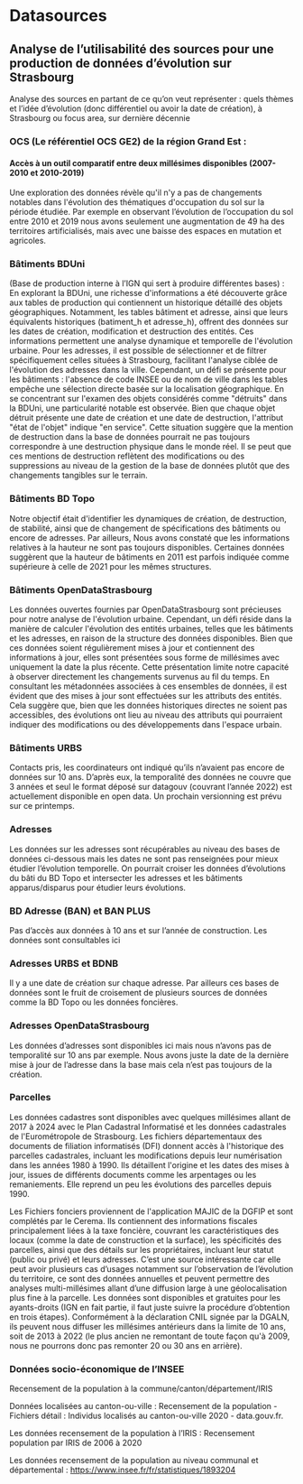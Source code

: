 # Datasources 

## Analyse de l’utilisabilité des sources pour une production de données d’évolution sur Strasbourg  
Analyse des sources en partant de ce qu’on veut représenter : quels thèmes et l’idée d’évolution (donc différentiel ou avoir la date de création), à Strasbourg ou focus area, sur dernière décennie 

### OCS (Le référentiel OCS GE2) de la région Grand Est :  
 #### Accès à un outil comparatif entre deux millésimes disponibles (2007-2010 et 2010-2019)  
Une exploration des données révèle qu'il n'y a pas de changements notables dans l'évolution des thématiques d'occupation du sol sur la période étudiée. Par exemple en observant l’évolution de l’occupation du sol entre 2010 et 2019 nous avons seulement une augmentation de 49 ha des territoires artificialisés, mais avec une baisse des espaces en mutation et agricoles. 

### Bâtiments BDUni 
(Base de production interne à l’IGN qui sert à produire différentes bases) : En explorant la BDUni, une richesse d'informations a été découverte grâce aux tables de production qui contiennent un historique détaillé des objets géographiques. Notamment, les tables bâtiment et adresse, ainsi que leurs équivalents historiques (batiment_h et adresse_h), offrent des données sur les dates de création, modification et destruction des entités. Ces informations permettent une analyse dynamique et temporelle de l'évolution urbaine. Pour les adresses, il est possible de sélectionner et de filtrer spécifiquement celles situées à Strasbourg, facilitant l'analyse ciblée de l'évolution des adresses dans la ville. Cependant, un défi se présente pour les bâtiments : l'absence de code INSEE ou de nom de ville dans les tables empêche une sélection directe basée sur la localisation géographique. En se concentrant sur l'examen des objets considérés comme "détruits" dans la BDUni, une particularité notable est observée. Bien que chaque objet détruit présente une date de création et une date de destruction, l'attribut "état de l'objet" indique "en service". Cette situation suggère que la mention de destruction dans la base de données pourrait ne pas toujours correspondre à une destruction physique dans le monde réel. Il se peut que ces mentions de destruction reflètent des modifications ou des suppressions au niveau de la gestion de la base de données plutôt que des changements tangibles sur le terrain. 

### Bâtiments BD Topo 
Notre objectif était d'identifier les dynamiques de création, de destruction, de stabilité, ainsi que de changement de spécifications des bâtiments ou encore de adresses. Par ailleurs, Nous avons constaté que les informations relatives à la hauteur ne sont pas toujours disponibles. Certaines données suggèrent que la hauteur de bâtiments en 2011 est parfois indiquée comme supérieure à celle de 2021 pour les mêmes structures. 

### Bâtiments OpenDataStrasbourg 

Les données ouvertes fournies par OpenDataStrasbourg sont précieuses pour notre analyse de l'évolution urbaine. Cependant, un défi réside dans la manière de calculer l'évolution des entités urbaines, telles que les bâtiments et les adresses, en raison de la structure des données disponibles. Bien que ces données soient régulièrement mises à jour et contiennent des informations à jour, elles sont présentées sous forme de millésimes avec uniquement la date la plus récente. Cette présentation limite notre capacité à observer directement les changements survenus au fil du temps. En consultant les métadonnées associées à ces ensembles de données, il est évident que des mises à jour sont effectuées sur les attributs des entités. Cela suggère que, bien que les données historiques directes ne soient pas accessibles, des évolutions ont lieu au niveau des attributs qui pourraient indiquer des modifications ou des développements dans l'espace urbain. 

### Bâtiments URBS  
Contacts pris, les coordinateurs ont indiqué qu’ils n’avaient pas encore de données sur 10 ans. D’après eux, la temporalité des données ne couvre que 3 années et seul le format déposé sur datagouv (couvrant l’année 2022) est actuellement disponible en open data. Un prochain versionning est prévu sur ce printemps. 

### Adresses 
Les données sur les adresses sont récupérables au niveau des bases de données ci-dessous mais les dates ne sont pas renseignées pour mieux étudier l’évolution temporelle. On pourrait croiser les données d’évolutions du bâti du BD Topo et intersecter les adresses et les bâtiments apparus/disparus pour étudier leurs évolutions. 

### BD Adresse (BAN) et BAN PLUS 
Pas d’accès aux données à 10 ans et sur l’année de construction. Les données sont consultables ici 

### Adresses URBS et BDNB  
Il y a une date de création sur chaque adresse. Par ailleurs ces bases de données sont le fruit de croisement de plusieurs sources de données comme la BD Topo ou les données foncières. 

### Adresses OpenDataStrasbourg  
Les données d’adresses sont disponibles ici mais nous n’avons pas de temporalité sur 10 ans par exemple. Nous avons juste la date de la dernière mise à jour de l’adresse dans la base mais cela n’est pas toujours de la création. 

### Parcelles 
Les données cadastres sont disponibles avec quelques millésimes allant de 2017 à 2024 avec le Plan Cadastral Informatisé   et les données cadastrales de l'Eurométropole de Strasbourg. Les fichiers départementaux des documents de filiation informatisés (DFI) donnent accès à l'historique des parcelles cadastrales, incluant les modifications depuis leur numérisation dans les années 1980 à 1990. Ils détaillent l'origine et les dates des mises à jour, issues de différents documents comme les arpentages ou les remaniements. Elle reprend un peu les évolutions des parcelles depuis 1990. 

Les Fichiers fonciers proviennent de l'application MAJIC de la DGFIP et sont complétés par le Cerema. Ils contiennent des informations fiscales principalement liées à la taxe foncière, couvrant les caractéristiques des locaux (comme la date de construction et la surface), les spécificités des parcelles, ainsi que des détails sur les propriétaires, incluant leur statut (public ou privé) et leurs adresses. C’est une source intéressante car elle peut avoir plusieurs cas d’usages notamment sur l’observation de l’évolution du territoire, ce sont des données annuelles et peuvent permettre des analyses multi-millésimes allant d’une diffusion large à une géolocalisation plus fine à la parcelle. Les données sont disponibles et gratuites pour les ayants-droits (IGN en fait partie, il faut juste suivre la procédure d’obtention en trois étapes). Conformément à la déclaration CNIL signée par la DGALN, ils peuvent nous diffuser les millésimes antérieurs dans la limite de 10 ans, soit de 2013 à 2022 (le plus ancien ne remontant de toute façon qu'à 2009, nous ne pourrons donc pas remonter 20 ou 30 ans en arrière). 

### Données socio-économique de l’INSEE  

Recensement de la population à la commune/canton/département/IRIS 

Données localisées au canton-ou-ville : Recensement de la population - Fichiers détail : Individus localisés au canton-ou-ville 2020 - data.gouv.fr. 

Les données recensement de la population à l’IRIS : Recensement population par IRIS de 2006 à 2020 

Les données recensement de la population au niveau communal et départemental : https://www.insee.fr/fr/statistiques/1893204 

